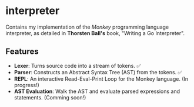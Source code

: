 # interpreter

Contains my implementation of the _Monkey_ programming language interpreter, as detailed in **Thorsten Ball's** book, "Writing a Go Interpreter".

## Features

* **Lexer**: Turns source code into a stream of tokens. ✅
* **Parser**: Constructs an Abstract Syntax Tree (AST) from the tokens. ✅
* **REPL**: An interactive Read-Eval-Print Loop for the Monkey language. (In progress!)
* **AST Evaluation**: Walk the AST and evaluate parsed expressions and statements. (Comming soon!)
